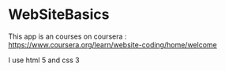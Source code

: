 # WebSiteBasics
This app is an courses on coursera :
https://www.coursera.org/learn/website-coding/home/welcome
 
I use html 5 and css 3
